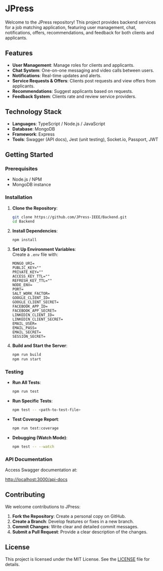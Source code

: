 # JPress

Welcome to the JPress repository! This project provides backend services for a job matching application, featuring user management, chat, notifications, offers, recommendations, and feedback for both clients and applicants.

## Features

- **User Management**: Manage roles for clients and applicants.
- **Chat System**: One-on-one messaging and video calls between users.
- **Notifications**: Real-time updates and alerts.
- **Service Requests & Offers**: Clients post requests and view offers from applicants.
- **Recommendations**: Suggest applicants based on requests.
- **Feedback System**: Clients rate and review service providers.

## Technology Stack

- **Languages**: TypeScript / Node.js / JavaScript
- **Database**: MongoDB
- **Framework**: Express
- **Tools**: Swagger (API docs), Jest (unit testing), Socket.io, Passport, JWT

## Getting Started

### Prerequisites

- Node.js / NPM
- MongoDB instance

### Installation

1. **Clone the Repository**:
    ```bash
    git clone https://github.com/JPress-IEEE/Backend.git
    cd Backend
    ```

2. **Install Dependencies**:
    ```bash
    npm install
    ```

3. **Set Up Environment Variables**:  
   Create a `.env` file with:
    ```plaintext
    MONGO_URI=
    PUBLIC_KEY=""
    PRIVATE_KEY=""
    ACCESS_KEY_TTL=""
    REFRESH_KEY_TTL=""
    NODE_ENV=
    PORT=
    SALT_WORK_FACTOR=
    GOOGLE_CLIENT_ID=
    GOOGLE_CLIENT_SECRET=
    FACEBOOK_APP_ID=
    FACEBOOK_APP_SECRET=
    LINKEDIN_CLIENT_ID=
    LINKEDIN_CLIENT_SECRET=
    EMAIL_USER=
    EMAIL_PASS=
    EMAIL_SECRET=
    SESSION_SECRET=
    ```

4. **Build and Start the Server**:
    ```bash
    npm run build
    npm run start
    ```

### Testing

- **Run All Tests**:
    ```bash
    npm run test
    ```

- **Run Specific Tests**:
    ```bash
    npm test -- <path-to-test-file>
    ```

- **Test Coverage Report**:
    ```bash
    npm run test:coverage
    ```

- **Debugging (Watch Mode)**:
    ```bash
    npm test -- --watch
    ```

### API Documentation

Access Swagger documentation at:

[http://localhost:3000/api-docs](http://localhost:3000/api-docs)

## Contributing

We welcome contributions to JPress:

1. **Fork the Repository**: Create a personal copy on GitHub.
2. **Create a Branch**: Develop features or fixes in a new branch.
3. **Commit Changes**: Write clear and detailed commit messages.
4. **Submit a Pull Request**: Provide a clear description of the changes.

## License

This project is licensed under the MIT License. See the [LICENSE](LICENSE) file for details.

